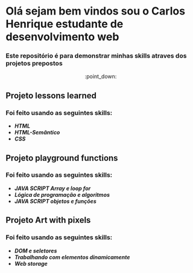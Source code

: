 # Olá sejam bem vindos sou o Carlos Henrique estudante de desenvolvimento web
### <p>Este repositório é para demonstrar minhas skills atraves dos projetos prepostos</p>
<p align='center'>:point_down:</p>

## Projeto lessons learned 
### Foi feito usando as seguintes skills:
<ul>
  <b><em><li>HTML</li></em></b>
  <b><em><li>HTML-Semântico</li></em></b>
  <b><em><li>CSS</li></em></b>  
</ul>

##  Projeto playground functions
###  Foi feito usando as seguintes skills:
<ul>
  <b><em><li>JAVA SCRIPT Array e loop for</li></em></b>
  <b><em><li>Lógica de programação e algoritmos</li></em></b>
  <b><em><li>JAVA SCRIPT objetos e funções</li></em></b>
</ul>


##  Projeto Art with pixels
###  Foi feito usando as seguintes skills:
<ul>
  <b><em><li>DOM e seletores</li></em></b>
  <b><em><li>Trabalhando com elementos dinamicamente</li></em></b>
  <b><em><li>Web storage</li></em></b>
</ul>

